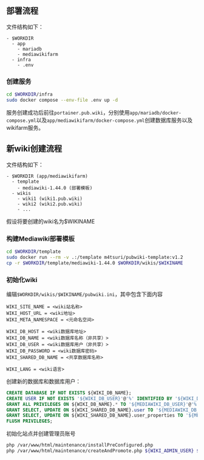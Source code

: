 ## 部署流程

文件结构如下：

```
- $WORKDIR
  - app
    - mariadb
    - mediawikifarm
  - infra
    - .env
```

### 创建服务

```sh
cd $WORKDIR/infra
sudo docker compose --env-file .env up -d
```

服务创建成功后前往`portainer.pub.wiki`，分别使用`app/mariadb/docker-compose.yml`以及`app/mediawikifarm/docker-compose.yml`创建数据库服务以及wikifarm服务。

## 新wiki创建流程

文件结构如下：

```
- $WORKDIR (app/mediawikifarm)
  - template
    - mediawiki-1.44.0 (部署模板)
  - wikis
    - wiki1 (wiki1.pub.wiki)
    - wiki2 (wiki2.pub.wiki)
    - ...
```

假设将要创建的wiki名为$WIKINAME

### 构建Mediawiki部署模板

```sh
cd $WORKDIR/template
sudo docker run --rm -v .:/template m4tsuri/pubwiki-template:v1.2
cp -r $WORKDIR/template/mediawiki-1.44.0 $WORKDIR/wikis/$WIKINAME
```

### 初始化wiki

编辑`$WORKDIR/wikis/$WIKINAME/pubwiki.ini`，其中包含下面内容

```
WIKI_SITE_NAME = <wiki站名称>
WIKI_HOST_URL = <wiki地址>
WIKI_META_NAMESPACE = <元命名空间>

WIKI_DB_HOST = <wiki数据库地址>
WIKI_DB_NAME = <wiki数据库名称（非共享）>
WIKI_DB_USER = <wiki数据库用户（非共享）>
WIKI_DB_PASSWORD = <wiki数据库密码>
WIKI_SHARED_DB_NAME = <共享数据库名称> 

WIKI_LANG = <wiki语言>
```

创建新的数据库和数据库用户：

```sql
CREATE DATABASE IF NOT EXISTS ${WIKI_DB_NAME};
CREATE USER IF NOT EXISTS '${WIKI_DB_USER}'@'%' IDENTIFIED BY '${WIKI_DB_PASSWORD}';
GRANT ALL PRIVILEGES ON ${WIKI_DB_NAME}.* TO '${MEDIAWIKI_DB_USER}'@'%';
GRANT SELECT, UPDATE ON ${WIKI_SHARED_DB_NAME}.user TO '${MEDIAWIKI_DB_USER}'@'%';
GRANT SELECT, UPDATE ON ${WIKI_SHARED_DB_NAME}.user_properties TO '${MEDIAWIKI_DB_USER}'@'%';
FLUSH PRIVILEGES;
```

初始化站点并创建管理员账号

```sh
php /var/www/html/maintenance/installPreConfigured.php
php /var/www/html/maintenance/createAndPromote.php ${WIKI_ADMIN_USER} ${WIKI_ADMIN_PASSWORD} --sysop --bureaucrat --force
```
